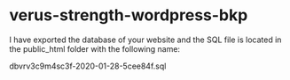 # verus-strength-wordpress-bkp

I have exported the database of your website and the SQL file is located in the public_html folder with the following name:

dbvrv3c9m4sc3f-2020-01-28-5cee84f.sql 
